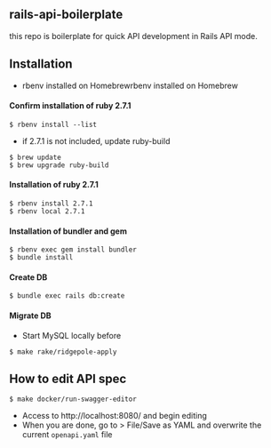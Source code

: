 ## rails-api-boilerplate

this repo is boilerplate for quick API development in Rails API mode.

## Installation

- rbenv installed on Homebrewrbenv installed on Homebrew

#### Confirm installation of ruby 2.7.1

```
$ rbenv install --list
```

- if 2.7.1 is not included, update ruby-build

```
$ brew update
$ brew upgrade ruby-build
```

#### Installation of ruby 2.7.1

```
$ rbenv install 2.7.1
$ rbenv local 2.7.1
```

#### Installation of bundler and gem

```
$ rbenv exec gem install bundler
$ bundle install
```

#### Create DB

```
$ bundle exec rails db:create
```

#### Migrate DB

- Start MySQL locally before

```
$ make rake/ridgepole-apply
```

## How to edit API spec

```
$ make docker/run-swagger-editor
```
- Access to http://localhost:8080/ and begin editing
- When you are done, go to > File/Save as YAML and overwrite the current `openapi.yaml` file
